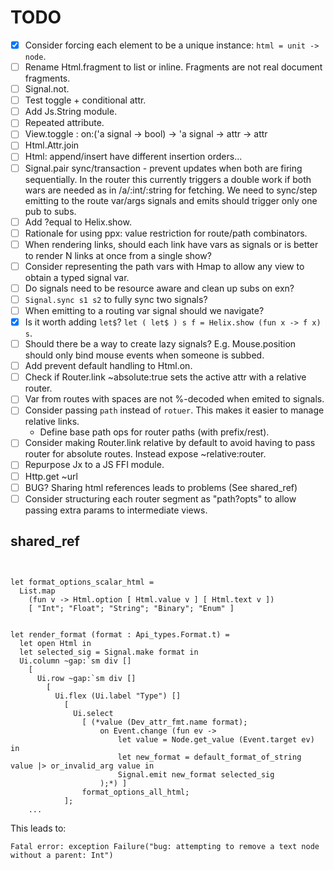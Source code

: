 # TODO

- [x] Consider forcing each element to be a unique instance: `html = unit -> node`.
- [ ] Rename Html.fragment to list or inline. Fragments are not real document fragments.
- [ ] Signal.not.
- [ ] Test toggle + conditional attr.
- [ ] Add Js.String module.
- [ ] Repeated attribute.
- [ ] View.toggle : on:('a signal -> bool) -> 'a signal -> attr -> attr
- [ ] Html.Attr.join
- [ ] Html: append/insert have different insertion orders...
- [ ] Signal.pair sync/transaction - prevent updates when both are firing sequentially. In the router this currently triggers a double work if both wars are needed as in /a/:int/:string for fetching. We need to sync/step emitting to the route var/args signals and emits should trigger only one pub to subs.
- [ ] Add ?equal to Helix.show.
- [ ] Rationale for using ppx: value restriction for route/path combinators.
- [ ] When rendering links, should each link have vars as signals or is better to render N links at once from a single show?
- [ ] Consider representing the path vars with Hmap to allow any view to obtain a typed signal var.
- [ ] Do signals need to be resource aware and clean up subs on exn?
- [ ] `Signal.sync s1 s2` to fully sync two signals?
- [ ] When emitting to a routing var signal should we navigate?
- [x] Is it worth adding `let$`? `let ( let$ ) s f = Helix.show (fun x -> f x) s`.
- [ ] Should there be a way to create lazy signals? E.g. Mouse.position should only bind mouse events when someone is subbed.
- [ ] Add prevent default handling to Html.on.
- [ ] Check if Router.link ~absolute:true sets the active attr with a relative router.
- [ ] Var from routes with spaces are not %-decoded when emited to signals.
- [ ] Consider passing `path` instead of `rotuer`. This makes it easier to manage relative links.
    - Define base path ops for router paths (with prefix/rest).
- [ ] Consider making Router.link relative by default to avoid having to pass router for absolute routes. Instead expose ~relative:router.
- [ ] Repurpose Jx to a JS FFI module.
- [ ] Http.get ~url
- [ ] BUG? Sharing html references leads to problems (See shared_ref)
- [ ] Consider structuring each router segment as "path?opts" to allow passing extra params to intermediate views.

## shared_ref

```
    

let format_options_scalar_html =
  List.map
    (fun v -> Html.option [ Html.value v ] [ Html.text v ])
    [ "Int"; "Float"; "String"; "Binary"; "Enum" ]


let render_format (format : Api_types.Format.t) =
  let open Html in
  let selected_sig = Signal.make format in
  Ui.column ~gap:`sm div []
    [
      Ui.row ~gap:`sm div []
        [
          Ui.flex (Ui.label "Type") []
            [
              Ui.select
                [ (*value (Dev_attr_fmt.name format);
                    on Event.change (fun ev ->
                        let value = Node.get_value (Event.target ev) in
                        let new_format = default_format_of_string value |> or_invalid_arg value in
                        Signal.emit new_format selected_sig
                    );*) ]
                format_options_all_html;
            ];
    ...
```

This leads to:

```
Fatal error: exception Failure("bug: attempting to remove a text node without a parent: Int") 
```
